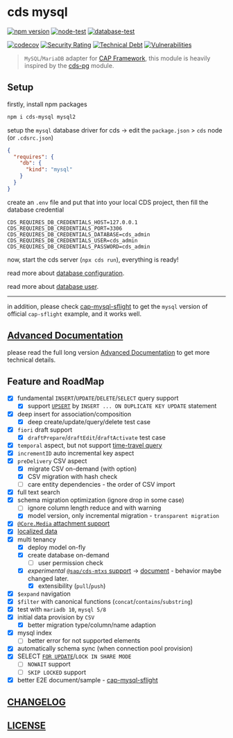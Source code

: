 # cds mysql

[![npm version](https://img.shields.io/npm/v/cds-mysql?label=cds-mysql)](https://www.npmjs.com/package/cds-mysql)
[![node-test](https://github.com/Soontao/cds-mysql/actions/workflows/nodejs.yml/badge.svg)](https://github.com/Soontao/cds-mysql/actions/workflows/nodejs.yml)
[![database-test](https://github.com/Soontao/cds-mysql/actions/workflows/database.yml/badge.svg)](https://github.com/Soontao/cds-mysql/actions/workflows/database.yml)

[![codecov](https://codecov.io/gh/Soontao/cds-mysql/branch/main/graph/badge.svg?token=xTt6AaHeuu)](https://codecov.io/gh/Soontao/cds-mysql)
[![Security Rating](https://sonarcloud.io/api/project_badges/measure?project=Soontao_cds-mysql&metric=security_rating)](https://sonarcloud.io/dashboard?id=Soontao_cds-mysql)
[![Technical Debt](https://sonarcloud.io/api/project_badges/measure?project=Soontao_cds-mysql&metric=sqale_index)](https://sonarcloud.io/dashboard?id=Soontao_cds-mysql)
[![Vulnerabilities](https://sonarcloud.io/api/project_badges/measure?project=Soontao_cds-mysql&metric=vulnerabilities)](https://sonarcloud.io/dashboard?id=Soontao_cds-mysql)

> `MySQL`/`MariaDB` adapter for [CAP Framework](https://cap.cloud.sap/docs/about/), this module is heavily inspired by the [cds-pg](https://github.com/sapmentors/cds-pg) module.

## Setup

firstly, install npm packages

```bash
npm i cds-mysql mysql2
```

setup the `mysql` database driver for cds -> edit the `package.json` > `cds` node (or `.cdsrc.json`)


```json
{
  "requires": {
    "db": {
      "kind": "mysql"
    }
  }
}
```

create an `.env` file and put that into your local CDS project, then fill the database credential

```environment
CDS_REQUIRES_DB_CREDENTIALS_HOST=127.0.0.1
CDS_REQUIRES_DB_CREDENTIALS_PORT=3306
CDS_REQUIRES_DB_CREDENTIALS_DATABASE=cds_admin
CDS_REQUIRES_DB_CREDENTIALS_USER=cds_admin
CDS_REQUIRES_DB_CREDENTIALS_PASSWORD=cds_admin
```

now, start the cds server (`npx cds run`), everything is ready! 

read more about [database configuration](./docs/ADVANCED_USAGE.md#config-database-credential-by-environments-variables). 

read more about [database user](./docs/ADVANCED_USAGE.md#database). 

---

in addition, please check [cap-mysql-sflight](https://github.com/Soontao/cap-mysql-sflight) to get the `mysql` version of official `cap-sflight` example, and it works well.

## [Advanced Documentation](./docs/ADVANCED_USAGE.md)

please read the full long version [Advanced Documentation](./docs/ADVANCED_USAGE.md) to get more technical details.

## Feature and RoadMap

- [x] fundamental `INSERT`/`UPDATE`/`DELETE`/`SELECT` query support
  - [x] support [`UPSERT`](./docs/ADVANCED_USAGE.md#upsert) by `INSERT ... ON DUPLICATE KEY UPDATE` statement
- [x] deep insert for association/composition
  - [x] deep create/update/query/delete test case
- [x] `fiori` draft support
  - [x] `draftPrepare`/`draftEdit`/`draftActivate` test case
- [x] `temporal` aspect, but not support [time-travel query](https://cap.cloud.sap/docs/guides/temporal-data#time-travel-queries)
- [x] `incrementID` auto incremental key aspect
- [x] `preDelivery` CSV aspect
  - [x] migrate CSV on-demand (with option)
  - [x] CSV migration with hash check
  - [ ] care entity dependencies - the order of CSV import
- [x] full text search
- [x] schema migration optimization (ignore drop in some case)
  - [ ] ignore column length reduce and with warning
  - [x] model version, only incremental migration - `transparent migration`
- [x] [`@Core.Media` attachment support](https://cap.cloud.sap/docs/guides/media-data)
- [x] [localized data](https://cap.cloud.sap/docs/guides/localized-data)
- [x] multi tenancy
  - [x] deploy model on-fly
  - [x] create database on-demand
    - [ ] user permission check
  - [x] _experimental_ [`@sap/cds-mtxs` support](https://cap.cloud.sap/docs/guides/multitenancy/mtxs) -> [document](./docs/MTXS.md) - behavior maybe changed later.
    - [x] extensibility (`pull`/`push`)
- [x] `$expand` navigation
- [x] `$filter` with canonical functions (`concat`/`contains`/`substring`)
- [x] test with `mariadb 10`, `mysql 5/8`
- [x] initial data provision by `CSV`
  - [x] better migration type/column/name adaption
- [x] mysql index
  - [ ] better error for not supported elements
- [x] automatically schema sync (when connection pool provision)
- [x] SELECT [`FOR UPDATE`](https://cap.cloud.sap/docs/node.js/cds-ql?q=forUpdate#select-forUpdate)/`LOCK IN SHARE MODE`
  - [ ] `NOWAIT` support
  - [ ] `SKIP LOCKED` support
- [x] better E2E document/sample - [cap-mysql-sflight](https://github.com/Soontao/cap-mysql-sflight)

## [CHANGELOG](./CHANGELOG.md)

## [LICENSE](./LICENSE)
